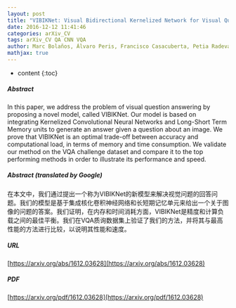 ```yaml
---
layout: post
title: "VIBIKNet: Visual Bidirectional Kernelized Network for Visual Question Answering"
date: 2016-12-12 11:41:46
categories: arXiv_CV
tags: arXiv_CV QA CNN VQA
author: Marc Bolaños, Álvaro Peris, Francisco Casacuberta, Petia Radeva
mathjax: true
---
```


* content
{:toc}

##### Abstract
In this paper, we address the problem of visual question answering by proposing a novel model, called VIBIKNet. Our model is based on integrating Kernelized Convolutional Neural Networks and Long-Short Term Memory units to generate an answer given a question about an image. We prove that VIBIKNet is an optimal trade-off between accuracy and computational load, in terms of memory and time consumption. We validate our method on the VQA challenge dataset and compare it to the top performing methods in order to illustrate its performance and speed.

##### Abstract (translated by Google)
在本文中，我们通过提出一个称为VIBIKNet的新模型来解决视觉问题的回答问题。我们的模型是基于集成核化卷积神经网络和长短期记忆单元来给出一个关于图像的问题的答案。我们证明，在内存和时间消耗方面，VIBIKNet是精度和计算负载之间的最佳平衡。我们在VQA质询数据集上验证了我们的方法，并将其与最高性能的方法进行比较，以说明其性能和速度。

##### URL
[https://arxiv.org/abs/1612.03628](https://arxiv.org/abs/1612.03628)

##### PDF
[https://arxiv.org/pdf/1612.03628](https://arxiv.org/pdf/1612.03628)

